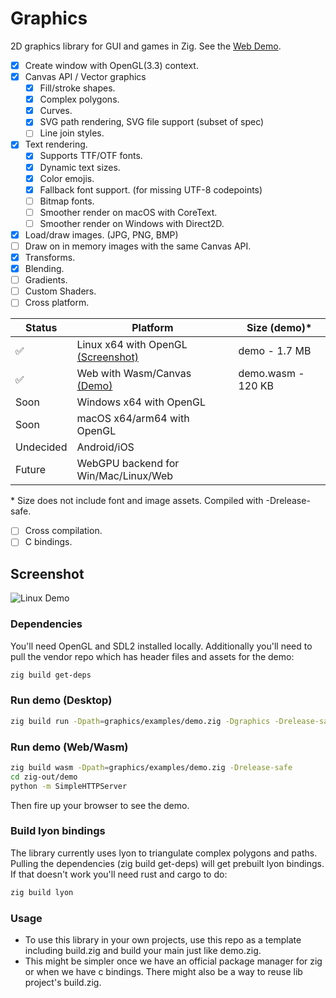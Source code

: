 # Graphics

2D graphics library for GUI and games in Zig. See the [Web Demo](https://fubark.github.io/site/demo).

- [x] Create window with OpenGL(3.3) context.
- [x] Canvas API / Vector graphics
  - [x] Fill/stroke shapes.
  - [x] Complex polygons.
  - [x] Curves.
  - [x] SVG path rendering, SVG file support (subset of spec)
  - [ ] Line join styles.
- [x] Text rendering.
  - [x] Supports TTF/OTF fonts.
  - [x] Dynamic text sizes.
  - [x] Color emojis.
  - [x] Fallback font support. (for missing UTF-8 codepoints)
  - [ ] Bitmap fonts.
  - [ ] Smoother render on macOS with CoreText.
  - [ ] Smoother render on Windows with Direct2D.
- [x] Load/draw images. (JPG, PNG, BMP)
- [ ] Draw on in memory images with the same Canvas API.
- [x] Transforms.
- [x] Blending.
- [ ] Gradients.
- [ ] Custom Shaders.
- [ ] Cross platform.

| Status | Platform | Size (demo)* |
| --- | --- | --- |
| ✅ | Linux x64 with OpenGL [(Screenshot)](https://raw.githubusercontent.com/fubark/site/master/graphics-demo-linux.png) | demo - 1.7 MB |
| ✅ | Web with Wasm/Canvas [(Demo)](https://fubark.github.io/site/demo) | demo.wasm - 120 KB |
| Soon | Windows x64 with OpenGL | |
| Soon | macOS x64/arm64 with OpenGL | |
| Undecided | Android/iOS |
| Future | WebGPU backend for Win/Mac/Linux/Web |

  \* Size does not include font and image assets. Compiled with -Drelease-safe.

- [ ] Cross compilation.
- [ ] C bindings.

## Screenshot
![Linux Demo](https://raw.githubusercontent.com/fubark/site/master/graphics-demo-linux.png)

### Dependencies
You'll need OpenGL and SDL2 installed locally. Additionally you'll need to pull the vendor repo which has header files and assets for the demo:
```sh
zig build get-deps
```

### Run demo (Desktop)
```sh
zig build run -Dpath=graphics/examples/demo.zig -Dgraphics -Drelease-safe
```

### Run demo (Web/Wasm)

```sh
zig build wasm -Dpath=graphics/examples/demo.zig -Drelease-safe
cd zig-out/demo
python -m SimpleHTTPServer
```
Then fire up your browser to see the demo.

### Build lyon bindings
The library currently uses lyon to triangulate complex polygons and paths. Pulling the dependencies (zig build get-deps) will get prebuilt lyon bindings. If that doesn't work you'll need rust and cargo to do:
```sh
zig build lyon
```

### Usage
* To use this library in your own projects, use this repo as a template including build.zig and build your main just like demo.zig.
* This might be simpler once we have an official package manager for zig or when we have c bindings. There might also be a way to reuse lib project's build.zig.